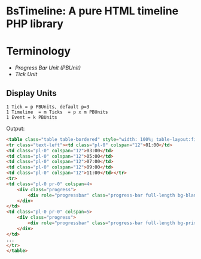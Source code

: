 # BsTimeline: A pure HTML timeline PHP library

# Terminology
- *Progress Bar Unit (PBUnit)*
- *Tick Unit*

## Display Units
```
1 Tick = p PBUnits, default p=3
1 Timeline  = m Ticks  = p x m PBUnits
1 Event = k PBUnits
```

Output: 
```html
<table class="table table-bordered" style="width: 100%; table-layout:fixed;">
<tr class="text-left"><td class="pl-0" colspan="12">01:00</td>
<td class="pl-0" colspan="12">03:00</td>
<td class="pl-0" colspan="12">05:00</td>
<td class="pl-0" colspan="12">07:00</td>
<td class="pl-0" colspan="12">09:00</td>
<td class="pl-0" colspan="12">11:00</td></tr>
<tr>
<td class="pl-0 pr-0" colspan=4>
    <div class="progress">
        <div role="progressbar" class="progress-bar full-length bg-blank" ></div>
    </div>
</td>
<td class="pl-0 pr-0" colspan=5>
    <div class="progress">
        <div role="progressbar" class="progress-bar full-length bg-primary" data-toggle="tooltip" title="hello, world!">37%</div>
    </div>
</td>
...
</tr>
</table>
```
